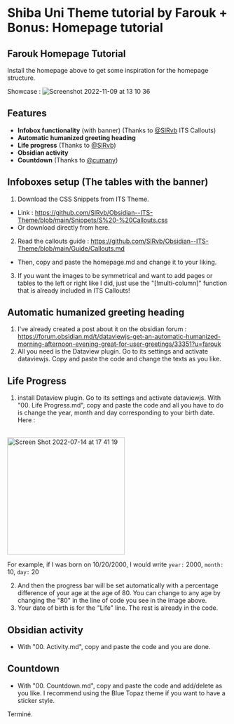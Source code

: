 # Shiba Uni Theme tutorial by Farouk + Bonus: Homepage tutorial


## Farouk Homepage Tutorial 

Install the homepage above to get some inspiration for the homepage structure.

Showcase : 
![Screenshot 2022-11-09 at 13 10 36](https://user-images.githubusercontent.com/109313204/200907518-3c004cc8-0d43-4096-bbab-662af99bbdf5.png)


## Features 
- **Infobox functionality** (with banner) (Thanks to [@SlRvb](https://github.com/SlRvb) ITS Callouts)
- **Automatic humanized greeting heading**
- **Life progress** (Thanks to [@SlRvb](https://github.com/SlRvb))
- **Obsidian activity** 
- **Countdown** (Thanks to [@cumany](https://github.com/cumany))

## Infoboxes setup (The tables with the banner)
1. Download the CSS Snippets from ITS Theme. 
  - Link : https://github.com/SlRvb/Obsidian--ITS-Theme/blob/main/Snippets/S%20-%20Callouts.css
  - Or download directly from here.
2. Read the callouts guide : https://github.com/SlRvb/Obsidian--ITS-Theme/blob/main/Guide/Callouts.md 
  - Then, copy and paste the homepage.md and change it to your liking.
3. If you want the images to be symmetrical and want to add pages or tables to the left or right like I did, just use the "[!multi-column]" function that is already included in ITS Callouts!


## Automatic humanized greeting heading
1. I've already created a post about it on the obsidian forum : https://forum.obsidian.md/t/dataviewjs-get-an-automatic-humanized-morning-afternoon-evening-great-for-user-greetings/33351?u=farouk
2. All you need is the Dataview plugin. Go to its settings and activate dataviewjs. Copy and paste the code and change the texts as you like. 

## Life Progress
1. install Dataview plugin. Go to its settings and activate dataviewjs.
With "00. Life Progress.md", copy and paste the code and all you have to do is change the year, month and day corresponding to your birth date.
Here :
<br>
<img width="268" alt="Screen Shot 2022-07-14 at 17 41 19" src="https://user-images.githubusercontent.com/109313204/179091015-001548e0-822f-477c-b2eb-1ade8f150846.png">

For example, if I was born on 10/20/2000, I would write
`year:` 2000,
`month:` 10,
`day:` 20

2. And then the progress bar will be set automatically with a percentage difference of your age at the age of 80. You can change to any age by changing the "80" in the line of code you see in the image above.
3. Your date of birth is for the "Life" line. The rest is already in the code.

## Obsidian activity
- With "00. Activity.md", copy and paste the code and you are done.

## Countdown
- With "00. Countdown.md", copy and paste the code and add/delete as you like. I recommend using the Blue Topaz theme if you want to have a sticker style.

Terminé.

